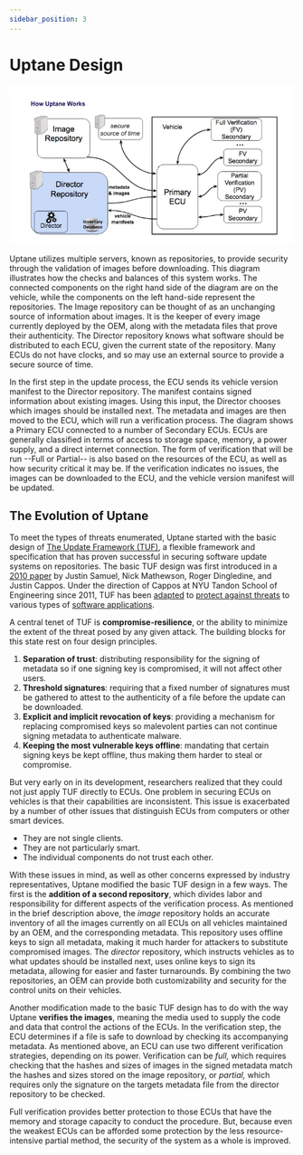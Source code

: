 ```yaml
---
sidebar_position: 3
---
```


# Uptane Design

![](../../static/assets/images/Uptane_process.png)

Uptane utilizes multiple servers, known as repositories, to provide security through the validation of images before downloading. This diagram illustrates how the checks and balances of this system works. The connected components on the right hand side of the diagram are on the vehicle, while the components on the left hand-side represent the repositories. The Image repository can be thought of as an unchanging source of information about images. It is the keeper of every image currently deployed by the OEM, along with the metadata files that prove their authenticity. The Director repository knows what software should be distributed to each ECU, given the current state of the repository. Many ECUs do not have clocks, and so may use an external source to provide a secure source of time.

In the first step in the update process, the ECU sends its vehicle version manifest to the Director repository. The manifest contains signed information about existing images. Using this input, the Director chooses which images should be installed next. The metadata and images are then moved to the ECU, which will run a verification process. The diagram shows a Primary ECU connected to a number of Secondary ECUs. ECUs are generally classified in terms of access to storage space, memory, a power supply, and a direct internet connection. The form of verification that will be run --Full or Partial-- is also based on the resources of the ECU, as well as how security critical it may be. If the verification indicates no issues, the images can be downloaded to the ECU, and the vehicle version manifest will be updated.

## The Evolution of Uptane

To meet the types of threats enumerated, Uptane started with the basic design of [The Update Framework (TUF)](https://theupdateframework.github.io/overview.html), a flexible framework and specification that has proven successful in securing software update systems on repositories. The basic TUF design was first introduced in a [2010 paper](https://ssl.engineering.nyu.edu/papers/samuel_tuf_ccs_2010.pdf) by Justin Samuel, Nick Mathewson, Roger Dingledine, and Justin Cappos. Under the direction of Cappos at NYU Tandon School of Engineering since 2011, TUF has been [adapted](https://theupdateframework.github.io/papers/prevention-rollback-attacks-atc2017.pdf?raw=true) to [protect against threats](https://theupdateframework.github.io/papers/protect-community-repositories-nsdi2016.pdf?raw=true) to various types of [software applications](https://uptane.github.io/papers/kuppusamy_escar_16.pdf).

A central tenet of TUF is **compromise-resilience**, or the ability to minimize the extent of the threat posed by any given attack. The building blocks for this state rest on four design principles.

1. **Separation of trust**: distributing responsibility for the signing of metadata so if one signing key is compromised, it will not affect other users.
2. **Threshold signatures**: requiring that a fixed number of signatures must be gathered to attest to the authenticity of a file before the update can be downloaded.
3. **Explicit and implicit revocation of keys**: providing a mechanism for replacing compromised keys so malevolent parties can not continue signing metadata to authenticate malware.
4. **Keeping the most vulnerable keys offline**: mandating that certain signing keys be kept offline, thus making them harder to steal or compromise.

But very early on in its development, researchers realized that they could not just apply TUF directly to ECUs. One problem in securing ECUs on vehicles is that their capabilities are inconsistent. This issue is exacerbated by a number of other issues that distinguish ECUs from computers or other smart devices.

- They are not single clients.
- They are not particularly smart.
- The individual components do not trust each other.

With these issues in mind, as well as other concerns expressed by industry representatives, Uptane modified the basic TUF design in a few ways. The first is the **addition of a second repository**, which divides labor and responsibility for different aspects of the verification process. As mentioned in the brief description above, the _image_ repository holds an accurate inventory of all the images currently on all ECUs on all vehicles maintained by an OEM, and the corresponding metadata. This repository uses offline keys to sign all metadata, making it much harder for attackers to substitute compromised images. The _director_ repository, which instructs vehicles as to what updates should be installed next, uses online keys to sign its metadata, allowing for easier and faster turnarounds. By combining the two repositories, an OEM can provide both customizability and security for the control units on their vehicles.

Another modification made to the basic TUF design has to do with the way Uptane **verifies the images**, meaning the media used to supply the code and data that control the actions of the ECUs. In the verification step, the ECU determines if a file is safe to download by checking its accompanying metadata. As mentioned above, an ECU can use two different verification strategies, depending on its power. Verification can be _full,_ which requires checking that the hashes and sizes of images in the signed metadata match the hashes and sizes stored on the image repository, or _partial,_ which requires only the signature on the targets metadata file from the director repository to be checked.

Full verification provides better protection to those ECUs that have the memory and storage capacity to conduct the procedure. But, because even the weakest ECUs can be afforded some protection by the less resource-intensive partial method, the security of the system as a whole is improved.
